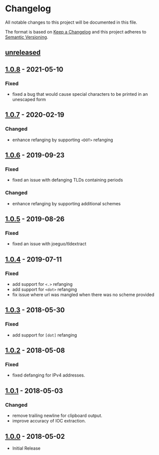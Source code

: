 # Changelog
All notable changes to this project will be documented in this file.

The format is based on [Keep a Changelog](http://keepachangelog.com/en/1.0.0/)
and this project adheres to [Semantic Versioning](http://semver.org/spec/v2.0.0.html).

## [unreleased]

## [1.0.8] - 2021-05-10
### Fixed
- fixed a bug that would cause special characters to be printed in an unescaped form

## [1.0.7] - 2020-02-19
### Changed
- enhance refanging by supporting `<DOT>` refanging

## [1.0.6] - 2019-09-23
### Fixed
- fixed an issue with defanging TLDs containing periods

### Changed
- enhance refanging by supporting additional schemes

## [1.0.5] - 2019-08-26
### Fixed
- fixed an issue with joeguo/tldextract

## [1.0.4] - 2019-07-11
### Fixed
- add support for `<.>` refanging
- add support for `<dot>` refanging
- fix issue where url was mangled when there was no scheme provided

## [1.0.3] - 2018-05-30
### Fixed
- add support for `[dot]` refanging

## [1.0.2] - 2018-05-08
### Fixed
- fixed defanging for IPv4 addresses. 

## [1.0.1] - 2018-05-03
### Changed
- remove trailing newline for clipboard output. 
- improve accuracy of IOC extraction. 

## [1.0.0] - 2018-05-02
- Initial Release


[unreleased]: https://github.com/jakewarren/defang/compare/v1.0.8...HEAD
[1.0.8]: https://github.com/jakewarren/defang/compare/v1.0.7...v1.0.8
[1.0.7]: https://github.com/jakewarren/defang/compare/v1.0.6...v1.0.7
[1.0.6]: https://github.com/jakewarren/defang/compare/v1.0.5...v1.0.6
[1.0.5]: https://github.com/jakewarren/defang/compare/v1.0.4...v1.0.5
[1.0.4]: https://github.com/jakewarren/defang/compare/v1.0.3...v1.0.4
[1.0.3]: https://github.com/jakewarren/defang/compare/v1.0.2...v1.0.3
[1.0.2]: https://github.com/jakewarren/defang/compare/v1.0.1...v1.0.2
[1.0.1]: https://github.com/jakewarren/defang/compare/v1.0.0...v1.0.1
[1.0.0]: https://github.com/jakewarren/defang/releases/tag/v1.0.0
